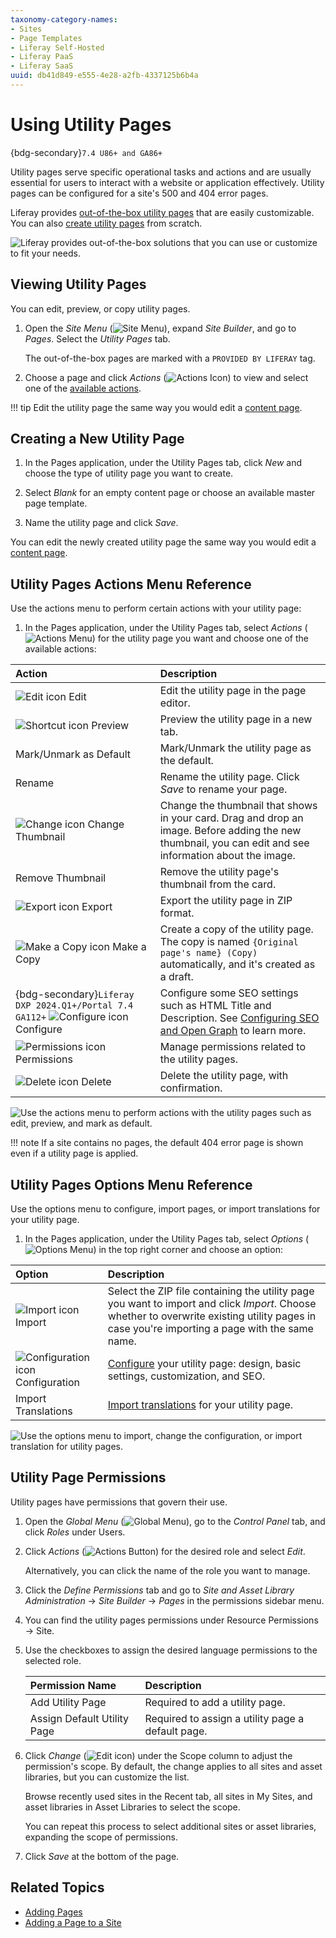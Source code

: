 ```yaml
---
taxonomy-category-names:
- Sites
- Page Templates
- Liferay Self-Hosted
- Liferay PaaS
- Liferay SaaS
uuid: db41d849-e555-4e28-a2fb-4337125b6b4a
---
```


# Using Utility Pages

{bdg-secondary}`7.4 U86+ and GA86+`

Utility pages serve specific operational tasks and actions and are usually essential for users to interact with a website or application effectively. Utility pages can be configured for a site's 500 and 404 error pages.

<!-- In the future, this capability will expand to include other common pages (e.g. sign-in and terms of use pages). -->

Liferay provides [out-of-the-box utility pages](#viewing-utility-pages) that are easily customizable. You can also [create utility pages](#creating-a-new-utility-page) from scratch.

![Liferay provides out-of-the-box solutions that you can use or customize to fit your needs.](./using-utility-pages/images/01.png)

## Viewing Utility Pages

You can edit, preview, or copy utility pages.

1. Open the *Site Menu* (![Site Menu](../../../images/icon-product-menu.png)), expand *Site Builder*, and go to *Pages*. Select the *Utility Pages* tab.

   The out-of-the-box pages are marked with a `PROVIDED BY LIFERAY` tag.

1. Choose a page and click *Actions* (![Actions Icon](../../../images/icon-actions.png)) to view and select one of the [available actions](#utility-pages-actions-menu-reference).

!!! tip
    Edit the utility page the same way you would edit a [content page](../using-content-pages/adding-elements-to-content-pages.md).

## Creating a New Utility Page

1. In the Pages application, under the Utility Pages tab, click *New* and choose the type of utility page you want to create.

1. Select *Blank* for an empty content page or choose an available master page template.

1. Name the utility page and click *Save*.

You can edit the newly created utility page the same way you would edit a [content page](../using-content-pages/adding-elements-to-content-pages.md).

## Utility Pages Actions Menu Reference

Use the actions menu to perform certain actions with your utility page:

1. In the Pages application, under the Utility Pages tab, select *Actions* (![Actions Menu](../../../images/icon-actions.png)) for the utility page you want and choose one of the available actions:

| Action                                                                                                            | Description                                                                                                                                                                                                  |
|:------------------------------------------------------------------------------------------------------------------|:-------------------------------------------------------------------------------------------------------------------------------------------------------------------------------------------------------------|
| ![Edit icon](../../../images/icon-edit-pencil.png) Edit                                                           | Edit the utility page in the page editor.                                                                                                                                                                    |
| ![Shortcut icon](../../../images/icon-shortcut.png) Preview                                                       | Preview the utility page in a new tab.                                                                                                                                                                       |
| Mark/Unmark as Default                                                                                            | Mark/Unmark the utility page as the default.                                                                                                                                                                 |
| Rename                                                                                                            | Rename the utility page. Click *Save* to rename your page.                                                                                                                                                   |
| ![Change icon](../../../images/icon-change.png) Change Thumbnail                                                  | Change the thumbnail that shows in your card. Drag and drop an image. Before adding the new thumbnail, you can edit and see information about the image.                                                     |
| Remove Thumbnail                                                                                                  | Remove the utility page's thumbnail from the card.                                                                                                                                                           |
| ![Export icon](../../../images/icon-export.png) Export                                                            | Export the utility page in ZIP format.                                                                                                                                                                       |
| ![Make a Copy icon](../../../images/icon-copy.png) Make a Copy                                                    | Create a copy of the utility page. The copy is named `{Original page's name} (Copy)` automatically, and it's created as a draft.                                                                             |
| {bdg-secondary}`Liferay DXP 2024.Q1+/Portal 7.4 GA112+` ![Configure icon](../../../images/icon-cog.png) Configure | Configure some SEO settings such as HTML Title and Description. See [Configuring SEO and Open Graph](../page-settings/page-settings-ui-reference.md#seo) to learn more. |
| ![Permissions icon](../../../images/icon-permissions.png) Permissions                                             | Manage permissions related to the utility pages.                                                                                                                                                             |
| ![Delete icon](../../../images/icon-trash.png) Delete                                                             | Delete the utility page, with confirmation.                                                                                                                                                                  |

![Use the actions menu to perform actions with the utility pages such as edit, preview, and mark as default.](./using-utility-pages/images/02.png)

!!! note
    If a site contains no pages, the default 404 error page is shown even if a utility page is applied.

## Utility Pages Options Menu Reference

Use the options menu to configure, import pages, or import translations for your utility page.

1. In the Pages application, under the Utility Pages tab, select *Options* (![Options Menu](../../../images/icon-options.png)) in the top right corner and choose an option:

| Option                                                            | Description                                                                                                                                                                                   |
|:------------------------------------------------------------------|:----------------------------------------------------------------------------------------------------------------------------------------------------------------------------------------------|
| ![Import icon](../../../images/icon-import.png) Import            | Select the ZIP file containing the utility page you want to import and click *Import*. Choose whether to overwrite existing utility pages in case you're importing a page with the same name. |
| ![Configuration icon](../../../images/icon-cog.png) Configuration | [Configure](../page-settings/page-settings-ui-reference.md) your utility page: design, basic settings, customization, and SEO.                                                              |
| Import Translations                                               | [Import translations](../../../content-authoring-and-management/translating-pages-and-content/translating-web-content.md#importing-content-translations) for your utility page.               |

![Use the options menu to import, change the configuration, or import translation for utility pages.](./using-utility-pages/images/03.png)

## Utility Page Permissions

Utility pages have permissions that govern their use.

1. Open the *Global Menu* (![Global Menu](../../../images/icon-applications-menu.png)), go to the *Control Panel* tab, and click *Roles* under Users.

1. Click *Actions* (![Actions Button](../../../images/icon-actions.png)) for the desired role and select *Edit*.

   Alternatively, you can click the name of the role you want to manage.

1. Click the *Define Permissions* tab and go to *Site and Asset Library Administration* &rarr; *Site Builder* &rarr; *Pages* in the permissions sidebar menu.

1. You can find the utility pages permissions under Resource Permissions &rarr; Site.

1. Use the checkboxes to assign the desired language permissions to the selected role.

   | Permission Name             | Description                                       |
   | :-------------------------- | :------------------------------------------------ |
   | Add Utility Page            | Required to add a utility page.                   |
   | Assign Default Utility Page | Required to assign a utility page a default page. |

1. Click *Change* (![Edit icon](../../../images/icon-edit.png)) under the Scope column to adjust the permission's scope. By default, the change applies to all sites and asset libraries, but you can customize the list.

   Browse recently used sites in the Recent tab, all sites in My Sites, and asset libraries in Asset Libraries to select the scope.

   You can repeat this process to select additional sites or asset libraries, expanding the scope of permissions.

1. Click *Save* at the bottom of the page.

<!-- TASK: LPS-155184 Document 404 Error pages can be added to custom site initializers -->

## Related Topics

- [Adding Pages](../adding-pages.md)
- [Adding a Page to a Site](./adding-a-page-to-a-site.md)

